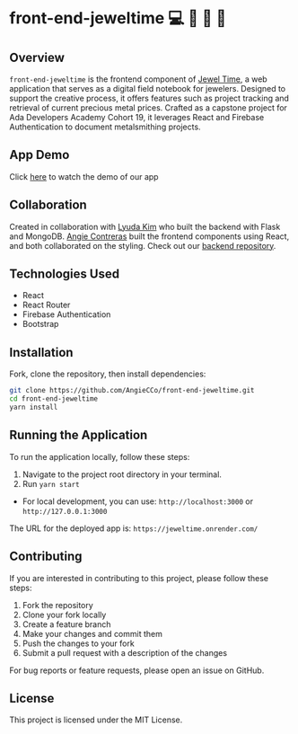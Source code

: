 # front-end-jeweltime 💻 💎 🎨 📓 

## Overview

`front-end-jeweltime` is the frontend component of [Jewel Time](https://jeweltime.onrender.com), a web application that serves as a digital field notebook for jewelers. Designed to support the creative process, it offers features such as project tracking and retrieval of current precious metal prices. Crafted as a capstone project for Ada Developers Academy Cohort 19, it leverages React and Firebase Authentication to document metalsmithing projects.

## App Demo
Click [here](https://drive.google.com/file/d/1fa-csOp9JFmyW1o1pIDt2UUYx9X5L0QY/view?usp=drive_link) to watch the demo of our app

## Collaboration

Created in collaboration with [Lyuda Kim](https://github.com/lyudarkim) who built the backend with Flask and MongoDB. [Angie Contreras](https://github.com/AngieCCo) built the frontend components using React, and both collaborated on the styling. Check out our [backend repository](https://github.com/lyudarkim/back-end-jeweltime).

## Technologies Used

- React
- React Router
- Firebase Authentication
- Bootstrap

## Installation

Fork, clone the repository, then install dependencies:

```bash
git clone https://github.com/AngieCCo/front-end-jeweltime.git
cd front-end-jeweltime
yarn install
```

## Running the Application

To run the application locally, follow these steps:

1. Navigate to the project root directory in your terminal.
2. Run `yarn start` 
   
- For local development, you can use: `http://localhost:3000` or `http://127.0.0.1:3000`

The URL for the deployed app is: `https://jeweltime.onrender.com/`

## Contributing 

If you are interested in contributing to this project, please follow these steps:

1. Fork the repository
2. Clone your fork locally
3. Create a feature branch
4. Make your changes and commit them
5. Push the changes to your fork
6. Submit a pull request with a description of the changes

For bug reports or feature requests, please open an issue on GitHub.

## License

This project is licensed under the MIT License.